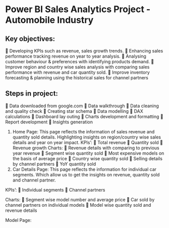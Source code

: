 # Power BI Sales Analytics Project - Automobile Industry

## Key objectives: 
	Developing KPIs such as revenue, sales growth trends.
	Enhancing sales performance tracking revenue on year to year analysis.
	Analysing customer behaviour & preferences with identifying products demand.
	Improve region and country wise sales analysis with comparing sales performance with revenue and car quantity sold.
	Improve inventory forecasting & planning using the historical sales for channel partners

## Steps in project:
	Data downloaded from google.com
	Data walkthrough
	Data cleaning and quality check
	Creating star schema 
	Data modelling 
	DAX calculations
	Dashboard lay outing
	Charts development and formatting 
	Report development 
	Insights generation


1.	Home Page: 
This page reflects the information of sales revenue and quantity sold details. Highlighting insights on region/country wise sales details and year on year impact.
KPIs’: 
	Total revenue
	Quantity sold
	Revenue growth
Charts:
	Revenue details with comparing to previous year revenue
	Segment wise quantity sold
	Most expensive models on the basis of average price
	Country wise quantity sold
	Selling details by channel partners 
	YoY quantity sold
2.	Car Details Page: 
This page reflects the information for individual car segments. Which allow us to get the insights on revenue, quantity sold and channel partner. 

KPIs’: 
	Individual segments
	Channel partners

Charts:
	Segment wise model number and average price
	Car sold by channel partners on individual models 
	Model wise quantity sold and revenue details

Model Page: 


